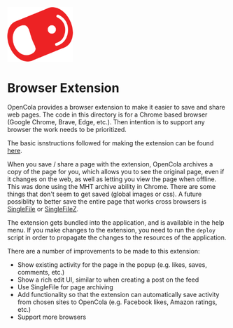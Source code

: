 <img src="../../img/pull-tab.svg" width="150" />

# Browser Extension

OpenCola provides a browser extension to make it easier to save and share web pages. The code in this directory is for a Chrome based browser (Google Chrome, Brave, Edge, etc.). Then intention is to support any browser the work needs to be prioritized. 

The basic isnstructions followed for making the extension can be found [here](https://developer.chrome.com/docs/extensions/mv3/getstarted/).

When you save / share a page with the extension, OpenCola archives a copy of the page for you, which allows you to see the original page, even if it changes on the web, as well as letting you view the page when offline. This was done using the MHT archive ability in Chrome. There are some things that don't seem to get saved (global images or css). A future possiblity to better save the entire page that works cross browsers is [SingleFile](https://github.com/gildas-lormeau/SingleFile) or [SingleFileZ](https://github.com/gildas-lormeau/SingleFileZ).

The extension gets bundled into the application, and is available in the help menu. If you make changes to the extension, you need to run the ```deploy``` script in order to propagate the changes to the resources of the application.

There are a number of improvements to be made to this extension:

* Show existing activity for the page in the popup (e.g. likes, saves, comments, etc.)
* Show a rich edit UI, similar to when creating a post on the feed
* Use SingleFile for page archiving
* Add functionality so that the extension can automatically save activity from chosen sites to OpenCola (e.g. Facebook likes, Amazon ratings, etc.)
* Support more browsers